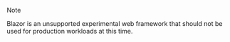 > [!NOTE]
> Blazor is an unsupported experimental web framework that should not be used for production workloads at this time.
